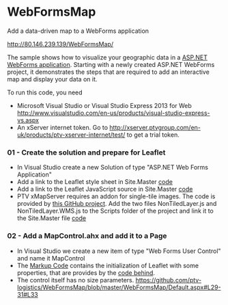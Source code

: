 # WebFormsMap
Add a data-driven map to a WebForms application

http://80.146.239.139/WebFormsMap/

The sample shows how to visualize your geographic data in a [ASP.NET WebForms application](http://www.asp.net/web-forms). Starting with a newly created ASP.NET WebForms project, it demonstrates the steps that are required to add an interactive map and display your data on it.

To run this code, you need

* Microsoft Visual Studio or Visual Studio Express 2013 for Web http://www.visualstudio.com/en-us/products/visual-studio-express-vs.aspx
* An xServer internet token. Go to http://xserver.ptvgroup.com/en-uk/products/ptv-xserver-internet/test/ to get a trial token.

### 01 - Create the solution and prepare for Leaflet

* In Visual Studio create a new Solution of type "ASP.NET Web Forms Application"
* Add a link to the Leaflet style sheet in  Site.Master [code](https://github.com/ptv-logistics/WebFormsMap/blob/master/WebFormsMap/Site.Master#L9)
* Add a link to the Leaflet JavaScript source in  Site.Master [code](https://github.com/ptv-logistics/WebFormsMap/blob/master/WebFormsMap/Site.Master#L23)
* PTV xMapServer requires an addon for single-tile images. The code is provided by [this GitHub project](https://github.com/ptv-logistics/Leaflet.NonTiledLayer). Add the two files NonTiledLayer.js and NonTiledLayer.WMS.js to the Scripts folder of the project and link it to the Site.Master file [code](https://github.com/ptv-logistics/WebFormsMap/blob/master/WebFormsMap/Site.Master#L24-25)

### 02 - Add a MapControl.ahx and add it to a Page
* In Visual Studio we create a new item of type "Web Forms User Control" and name it MapControl
* The [Markup Code](https://github.com/ptv-logistics/WebFormsMap/blob/master/WebFormsMap/MapControl.ascx) contains the initialization of Leaflet with some properties, that are provides by the [code behind](https://github.com/ptv-logistics/WebFormsMap/blob/master/WebFormsMap/MapControl.ascx.cs).
* The control itself has no size parameters.
https://github.com/ptv-logistics/WebFormsMap/blob/master/WebFormsMap/Default.aspx#L29-31#L33
